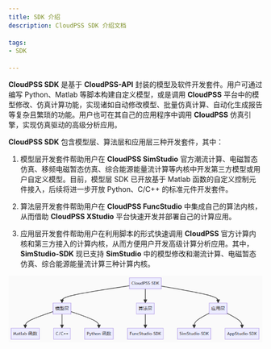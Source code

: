 ```yaml
---
title: SDK 介绍
description: CloudPSS SDK 介绍文档

tags:
- SDK

---
```



**CloudPSS SDK** 是基于 **CloudPSS-API** 封装的模型及软件开发套件。用户可通过编写 Python、Matlab 等脚本构建自定义模型，或是调用 **CloudPSS** 平台中的模型修改、仿真计算功能，实现诸如自动修改模型、批量仿真计算、自动化生成报告等复杂且繁琐的功能。用户也可在其自己的应用程序中调用 **CloudPSS** 仿真引擎，实现仿真驱动的高级分析应用。

**CloudPSS SDK** 包含模型层、算法层和应用层三种开发套件，其中：

1. 模型层开发套件帮助用户在 **CloudPSS SimStudio** 官方潮流计算、电磁暂态仿真、移频电磁暂态仿真、综合能源能量流计算等内核中开发第三方模型或用户自定义模型。目前，模型层 SDK 已开放基于 Matlab 函数的自定义控制元件接入，后续将进一步开放 Python、C/C++ 的标准元件开发套件。

2. 算法层开发套件帮助用户在 **CloudPSS FuncStudio** 中集成自己的算法内核，从而借助 **CloudPSS XStudio** 平台快速开发并部署自己的计算应用。

3. 应用层开发套件帮助用户在利用脚本的形式快速调用 **CloudPSS** 官方计算内核和第三方接入的计算内核，从而方便用户开发高级计算分析应用。其中，**SimStudio-SDK** 现已支持 **SimStudio** 中的模型修改和潮流计算、电磁暂态仿真、综合能源能量流计算三种计算内核。

![CloudPSS SDK 简介](image.png "CloudPSS SDK 简介")